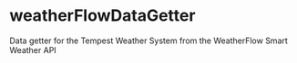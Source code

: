 # weatherFlowDataGetter
Data getter for the Tempest Weather System from the WeatherFlow Smart Weather API
